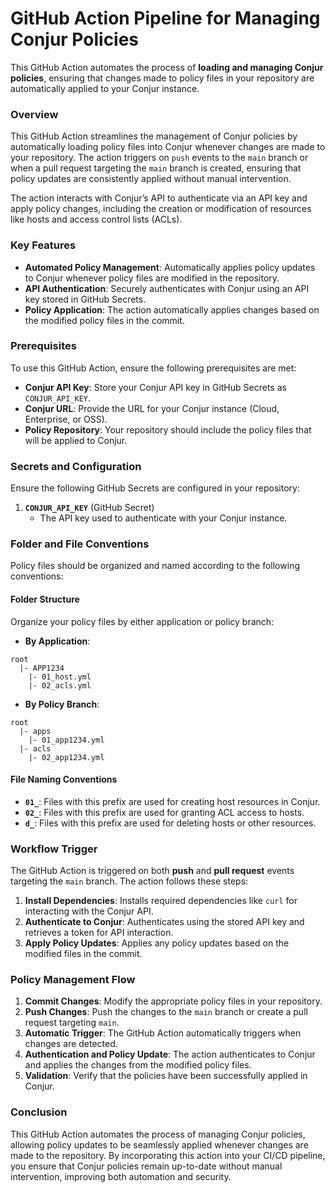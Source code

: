 # GitHub Action Pipeline for Managing Conjur Policies

This GitHub Action automates the process of **loading and managing Conjur policies**, ensuring that changes made to policy files in your repository are automatically applied to your Conjur instance.

### Overview

This GitHub Action streamlines the management of Conjur policies by automatically loading policy files into Conjur whenever changes are made to your repository. The action triggers on `push` events to the `main` branch or when a pull request targeting the `main` branch is created, ensuring that policy updates are consistently applied without manual intervention.

The action interacts with Conjur’s API to authenticate via an API key and apply policy changes, including the creation or modification of resources like hosts and access control lists (ACLs).

### Key Features

- **Automated Policy Management**: Automatically applies policy updates to Conjur whenever policy files are modified in the repository.
- **API Authentication**: Securely authenticates with Conjur using an API key stored in GitHub Secrets.
- **Policy Application**: The action automatically applies changes based on the modified policy files in the commit.

### Prerequisites

To use this GitHub Action, ensure the following prerequisites are met:

- **Conjur API Key**: Store your Conjur API key in GitHub Secrets as `CONJUR_API_KEY`.
- **Conjur URL**: Provide the URL for your Conjur instance (Cloud, Enterprise, or OSS).
- **Policy Repository**: Your repository should include the policy files that will be applied to Conjur.

### Secrets and Configuration

Ensure the following GitHub Secrets are configured in your repository:

1. **`CONJUR_API_KEY`** (GitHub Secret)
   - The API key used to authenticate with your Conjur instance.

### Folder and File Conventions

Policy files should be organized and named according to the following conventions:

#### Folder Structure

Organize your policy files by either application or policy branch:

- **By Application**:

```
root
  |- APP1234
    |- 01_host.yml
    |- 02_acls.yml
```


- **By Policy Branch**:

```
root
  |- apps
    |- 01_app1234.yml
  |- acls
    |- 02_app1234.yml 
```

#### File Naming Conventions

- **`01_`**: Files with this prefix are used for creating host resources in Conjur.
- **`02_`**: Files with this prefix are used for granting ACL access to hosts.
- **`d_`**: Files with this prefix are used for deleting hosts or other resources.

### Workflow Trigger

The GitHub Action is triggered on both **push** and **pull request** events targeting the `main` branch. The action follows these steps:

1. **Install Dependencies**: Installs required dependencies like `curl` for interacting with the Conjur API.
2. **Authenticate to Conjur**: Authenticates using the stored API key and retrieves a token for API interaction.
3. **Apply Policy Updates**: Applies any policy updates based on the modified files in the commit.

### Policy Management Flow

1. **Commit Changes**: Modify the appropriate policy files in your repository.
2. **Push Changes**: Push the changes to the `main` branch or create a pull request targeting `main`.
3. **Automatic Trigger**: The GitHub Action automatically triggers when changes are detected.
4. **Authentication and Policy Update**: The action authenticates to Conjur and applies the changes from the modified policy files.
5. **Validation**: Verify that the policies have been successfully applied in Conjur.

### Conclusion

This GitHub Action automates the process of managing Conjur policies, allowing policy updates to be seamlessly applied whenever changes are made to the repository. By incorporating this action into your CI/CD pipeline, you ensure that Conjur policies remain up-to-date without manual intervention, improving both automation and security.
